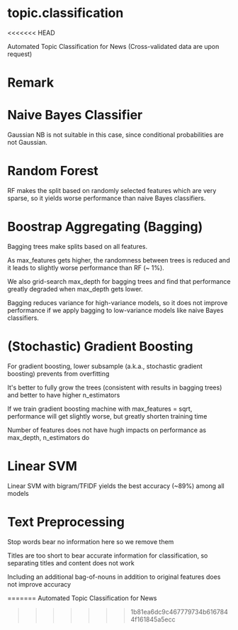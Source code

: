 # topic.classification
<<<<<<< HEAD

Automated Topic Classification for News (Cross-validated data are upon request)

# Remark

# Naive Bayes Classifier

Gaussian NB is not suitable in this case, since conditional probabilities are not Gaussian.

# Random Forest

RF makes the split based on randomly selected features which are very sparse, so it yields worse performance than naive Bayes classifiers.

# Boostrap Aggregating (Bagging)

Bagging trees make splits based on all features.

As max_features gets higher, the randomness between trees is reduced and it leads to slightly worse performance than RF (~ 1%).

We also grid-search max_depth for bagging trees and find that performance greatly degraded when max_depth gets lower.

Bagging reduces variance for high-variance models, so it does not improve performance if we apply bagging to low-variance models like naive Bayes classifiers.

# (Stochastic) Gradient Boosting

For gradient boosting, lower subsample (a.k.a., stochastic gradient boosting) prevents from overfitting

It's better to fully grow the trees (consistent with results in bagging trees) and better to have higher n_estimators

If we train gradient boosting machine with max_features = sqrt, performance will get slightly worse, but greatly shorten training time

Number of features does not have hugh impacts on performance as max_depth, n_estimators do

# Linear SVM

Linear SVM with bigram/TFIDF yields the best accuracy (~89%) among all models

# Text Preprocessing

Stop words bear no information here so we remove them

Titles are too short to bear accurate information for classification, so separating titles and content does not work

Including an additional bag-of-nouns in addition to original features does not improve accuracy

=======
Automated Topic Classification for News
>>>>>>> 1b81ea6dc9c467779734b6167844f161845a5ecc
